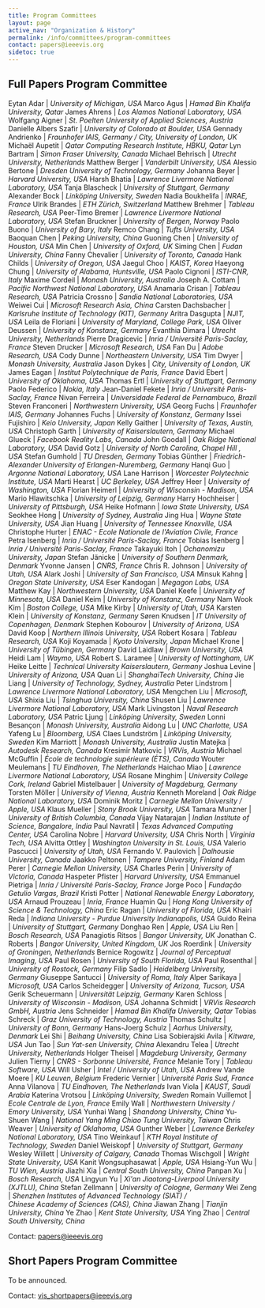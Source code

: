 ```yaml
---
title: Program Committees
layout: page
active_nav: "Organization & History"
permalink: /info/committees/program-committees
contact: papers@ieeevis.org
sidetoc: true
---
```


## Full Papers Program Committee

Eytan Adar | *University of Michigan, USA*
Marco Agus | *Hamad Bin Khalifa University, Qatar*
James Ahrens | *Los Alamos National Laboratory, USA*
Wolfgang Aigner | *St. Poelten University of Applied Sciences, Austria*
Danielle Albers Szafir | *University of Colorado at Boulder, USA*
Gennady Andrienko | *Fraunhofer IAIS, Germany / City, University of London, UK*
Michaël Aupetit | *Qatar Computing Research Institute, HBKU, Qatar*
Lyn Bartram | *Simon Fraser University, Canada*
Michael Behrisch | *Utrecht University, Netherlands*
Matthew Berger | *Vanderbilt University, USA*
Alessio Bertone | *Dresden University of Technology, Germany*
Johanna  Beyer | *Harvard University, USA*
Harsh Bhatia | *Lawrence Livermore National Laboratory, USA*
Tanja Blascheck | *University of Stuttgart, Germany*
Alexander Bock | *Linköping University, Sweden*
Nadia Boukhelifa | *INRAE, France*
Ulrik Brandes | *ETH Zürich, Switzerland*
Matthew Brehmer | *Tableau Research, USA*
Peer-Timo Bremer | *Lawrence Livermore National Laboratory, USA*
Stefan Bruckner | *University of Bergen, Norway*
Paolo Buono | *University of Bary, Italy*
Remco Chang | *Tufts University, USA*
Baoquan Chen | *Peking University, China*
Guoning Chen | *University of Houston, USA*
Min Chen | *University of Oxford, UK*
Siming Chen | *Fudan University, China*
Fanny Chevalier | *University of Toronto, Canada*
Hank Childs | *University of Oregon, USA*
Jaegul Choo | *KAIST, Korea*
Haeyong Chung | *University of Alabama, Huntsville, USA*
Paolo Cignoni | *ISTI-CNR, Italy*
Maxime Cordeil | *Monash University, Australia*
Joseph A. Cottam | *Pacific Northwest National Laboratory, USA*
Anamaria Crisan | *Tableau Research, USA*
Patricia Crossno | *Sandia National Laboratories, USA*
Weiwei Cui | *Microsoft Research Asia, China*
Carsten Dachsbacher | *Karlsruhe Institute of Technology (KIT), Germany*
Aritra Dasgupta | *NJIT, USA*
Leila de Floriani | *University of Maryland, College Park, USA*
Oliver Deussen | *University of Konstanz, Germany*
Evanthia Dimara | *Utrecht University, Netherlands*
Pierre Dragicevic | *Inria / Université Paris-Saclay, France*
Steven Drucker | *Microsoft Research, USA*
Fan Du | *Adobe Research, USA*
Cody Dunne | *Northeastern University, USA*
Tim Dwyer | *Monash University, Australia*
Jason Dykes | *City, University of London, UK*
James Eagan | *Institut Polytechnique de Paris, France*
David Ebert | *University of Oklahoma, USA*
Thomas Ertl | *University of Stuttgart, Germany*
Paolo Federico | *Nokia, Italy*
Jean-Daniel Fekete | *Inria / Université Paris-Saclay, France*
Nivan Ferreira | *Universidade Federal de Pernambuco, Brazil*
Steven Franconeri | *Northwestern University, USA*
Georg Fuchs | *Fraunhofer IAIS, Germany*
Johannes Fuchs | *University of Konstanz, Germany*
Issei Fujishiro | *Keio University, Japan*
Kelly Gaither | *University of Texas, Austin, USA*
Christoph Garth | *University of Kaiserslautern, Germany*
Michael Glueck | *Facebook Reality Labs, Canada*
John Goodall | *Oak Ridge National Laboratory, USA*
David Gotz | *University of North Carolina, Chapel Hill , USA*
Stefan Gumhold | *TU Dresden, Germany*
Tobias Günther | *Friedrich-Alexander University of Erlangen-Nuremberg, Germany*
Hanqi Guo | *Argonne National Laboratory, USA*
Lane Harrison | *Worcester Polytechnic Institute, USA*
Marti Hearst | *UC Berkeley, USA*
Jeffrey Heer | *University of Washington, USA*
Florian Heimerl | *University of Wisconsin - Madison, USA*
Mario Hlawitschka | *University of Leipzig, Germany*
Harry Hochheiser | *University of Pittsburgh, USA*
Heike Hofmann | *Iowa State University, USA*
Seokhee Hong | *University of Sydney, Australia*
Jing Hua | *Wayne State University, USA*
Jian Huang | *University of Tennessee Knoxville, USA*
Christophe Hurter | *ENAC - Ecole Nationale de l'Aviation Civile, France*
Petra Isenberg | *Inria / Université Paris-Saclay, France*
Tobias Isenberg | *Inria / Université Paris-Saclay, France*
Takayuki Itoh | *Ochanomizu University, Japan*
Stefan Jänicke | *University of Southern Denmark, Denmark*
Yvonne Jansen | *CNRS, France*
Chris R. Johnson | *University of Utah, USA*
Alark Joshi | *University of San Francisco, USA*
Minsuk Kahng | *Oregon State University, USA*
Eser Kandogan | *Megagon Labs, USA*
Matthew Kay | *Northwestern University, USA*
Daniel Keefe | *University of Minnesota, USA*
Daniel Keim | *University of Konstanz, Germany*
Nam Wook Kim | *Boston College, USA*
Mike Kirby | *University of Utah, USA*
Karsten Klein | *University of Konstanz, Germany*
Søren Knudsen | *IT University of Copenhagen, Denmark*
Stephen Kobourov | *University of Arizona, USA*
David Koop | *Northern Illinois University, USA*
Robert Kosara | *Tableau Research, USA*
Koji Koyamada | *Kyoto University, Japan*
Michael Krone | *University of Tübingen, Germany*
David Laidlaw | *Brown University, USA*
Heidi Lam | *Waymo, USA*
Robert S. Laramee | *University of Nottingham, UK*
Heike Leitte | *Technical University Kaiserslautern, Germany*
Joshua Levine | *University of Arizona, USA*
Quan Li | *ShanghaiTech University, China*
Jie Liang | *University of Technology, Sydney, Australia*
Peter Lindstrom | *Lawrence Livermore National Laboratory, USA*
Mengchen Liu | *Microsoft, USA*
Shixia Liu | *Tsinghua University, China*
Shusen Liu | *Lawrence Livermore National Laboratory, USA*
Mark  Livingston | *Naval Research Laboratory, USA*
Patric  Ljung | *Linköping University, Sweden*
Lonni Besançon | *Monash University, Australia*
Aidong Lu | *UNC Charlotte, USA*
Yafeng Lu | *Bloomberg, USA*
Claes Lundström | *Linköping University, Sweden*
Kim Marriott | *Monash University, Australia*
Justin Matejka | *Autodesk Research, Canada*
Kresimir Matkovic | *VRVis, Austria*
Michael McGuffin | *École de technologie supérieure (ÉTS), Canada*
Wouter Meulemans | *TU Eindhoven, The Netherlands*
Haichao Miao | *Lawrence Livermore National Laboratory, USA*
Rosane Minghim | *University College Cork, Ireland*
Gabriel Mistelbauer | *University of Magdeburg, Germany*
Torsten Möller | *University of Vienna, Austria*
Kenneth Moreland | *Oak Ridge National Laboratory, USA*
Dominik Moritz | *Carnegie Mellon University / Apple, USA*
Klaus Mueller | *Stony Brook University, USA*
Tamara Munzner | *University of British Columbia, Canada*
Vijay Natarajan | *Indian Institute of Science, Bangalore, India*
Paul Navratil | *Texas Advanced Computing Center, USA*
Carolina Nobre | *Harvard University, USA*
Chris North | *Virginia Tech, USA*
Alvitta Ottley | *Washington University in St. Louis, USA*
Valerio Pascucci | *University of Utah, USA*
Fernando V. Paulovich | *Dalhousie University, Canada*
Jaakko Peltonen | *Tampere University, Finland*
Adam Perer | *Carnegie Mellon University, USA*
Charles Perin | *University of Victoria, Canada*
Haspeter Pfister | *Harvard University, USA*
Emmanuel Pietriga | *Inria / Université Paris-Saclay, France*
Jorge Poco | *Fundação Getulio Vargas, Brazil*
Kristi Potter | *National Renewable Energy Laboratory, USA*
Arnaud Prouzeau | *Inria, France*
Huamin Qu | *Hong Kong University of Science & Technology, China*
Eric Ragan | *University of Florida, USA*
Khairi Reda | *Indiana University - Purdue University Indianapolis, USA*
Guido Reina | *University of Stuttgart, Germany*
Donghao Ren | *Apple, USA*
Liu Ren | *Bosch Research, USA*
Panagiotis Ritsos | *Bangor University, UK*
Jonathan C. Roberts | *Bangor University, United Kingdom, UK*
Jos Roerdink | *University of Groningen, Netherlands*
Bernice Rogowitz | *Journal of Perceptual Imaging, USA*
Paul Rosen | *University of South Florida, USA*
Paul Rosenthal | *University of Rostock, Germany*
Filip Sadlo | *Heidelberg University, Germany*
Giuseppe Santucci | *University of Roma, Italy*
Alper Sarikaya | *Microsoft, USA*
Carlos Scheidegger | *University of Arizona, Tucson, USA*
Gerik Scheuermann | *Universität Leipzig, Germany*
Karen Schloss | *University of Wisconsin - Madison, USA*
Johanna Schmidt | *VRVis Research GmbH, Austria*
Jens Schneider | *Hamad Bin Khalifa University, Qatar*
Tobias Schreck | *Graz University of Technology, Austria*
Thomas Schultz | *University of Bonn, Germany*
Hans-Joerg Schulz | *Aarhus University, Denmark*
Lei Shi | *Beihang University, China*
Lisa Sobierajski Avila | *Kitware, USA*
Jun Tao | *Sun Yat-sen University, China*
Alexandru Telea | *Utrecht University, Netherlands*
Holger Theisel | *Magdeburg University, Germany*
Julien Tierny | *CNRS - Sorbonne Université, France*
Melanie Tory | *Tableau Software, USA*
Will Usher | *Intel / University of Utah, USA*
Andrew Vande Moere | *KU Leuven, Belgium*
Frederic Vernier | *Université Paris Sud, France*
Anna Vilanova | *TU Eindhoven, The Netherlands*
Ivan Viola | *KAUST, Saudi Arabia*
Katerina Vrotsou | *Linköping University, Sweden*
Romain Vuillemot | *Ecole Centrale de Lyon, France*
Emily Wall | *Northwestern University / Emory University, USA*
Yunhai Wang | *Shandong University, China*
Yu-Shuen Wang | *National Yang Ming Chiao Tung University, Taiwan*
Chris Weaver | *University of Oklahoma, USA*
Gunther Weber | *Lawrence Berkeley National Laboratory, USA*
Tino Weinkauf | *KTH Royal Institute of Technology, Sweden*
Daniel Weiskopf | *University of Stuttgart, Germany*
Wesley Willett | *University of Calgary, Canada*
Thomas Wischgoll | *Wright State University, USA*
Kanit Wongsuphasawat | *Apple, USA*
Hsiang-Yun Wu | *TU Wien, Austria*
Jiazhi Xia | *Central South University, China*
Panpan Xu | *Bosch Research, USA*
Lingyun Yu | *Xi'an Jiaotong-Liverpool University (XJTLU), China*
Stefan Zellmann | *University of Cologne, Germany*
Wei Zeng | *Shenzhen Institutes of Advanced Technology (SIAT) / <br/>Chinese Academy of Sciences (CAS), China*
Jiawan Zhang | *Tianjin University, China*
Ye Zhao | *Kent State University, USA*
Ying Zhao | *Central South University, China*

Contact: [papers@ieeevis.org](mailto:papers@ieeevis.org)


## Short Papers Program Committee

To be announced.

Contact: [vis_shortpapers@ieeevis.org](mailto:vis_shortpapers@ieeevis.org)
